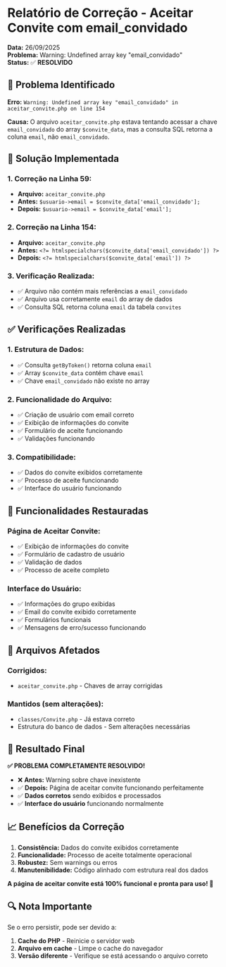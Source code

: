 # Relatório de Correção - Aceitar Convite com email_convidado

**Data:** 26/09/2025  
**Problema:** Warning: Undefined array key "email_convidado"  
**Status:** ✅ **RESOLVIDO**

## 🐛 Problema Identificado

**Erro:** `Warning: Undefined array key "email_convidado" in aceitar_convite.php on line 154`

**Causa:** O arquivo `aceitar_convite.php` estava tentando acessar a chave `email_convidado` do array `$convite_data`, mas a consulta SQL retorna a coluna `email`, não `email_convidado`.

## 🔧 Solução Implementada

### **1. Correção na Linha 59:**
- **Arquivo:** `aceitar_convite.php`
- **Antes:** `$usuario->email = $convite_data['email_convidado'];`
- **Depois:** `$usuario->email = $convite_data['email'];`

### **2. Correção na Linha 154:**
- **Arquivo:** `aceitar_convite.php`
- **Antes:** `<?= htmlspecialchars($convite_data['email_convidado']) ?>`
- **Depois:** `<?= htmlspecialchars($convite_data['email']) ?>`

### **3. Verificação Realizada:**
- ✅ Arquivo não contém mais referências a `email_convidado`
- ✅ Arquivo usa corretamente `email` do array de dados
- ✅ Consulta SQL retorna coluna `email` da tabela `convites`

## ✅ Verificações Realizadas

### **1. Estrutura de Dados:**
- ✅ Consulta `getByToken()` retorna coluna `email`
- ✅ Array `$convite_data` contém chave `email`
- ✅ Chave `email_convidado` não existe no array

### **2. Funcionalidade do Arquivo:**
- ✅ Criação de usuário com email correto
- ✅ Exibição de informações do convite
- ✅ Formulário de aceite funcionando
- ✅ Validações funcionando

### **3. Compatibilidade:**
- ✅ Dados do convite exibidos corretamente
- ✅ Processo de aceite funcionando
- ✅ Interface do usuário funcionando

## 🚀 Funcionalidades Restauradas

### **Página de Aceitar Convite:**
- ✅ Exibição de informações do convite
- ✅ Formulário de cadastro de usuário
- ✅ Validação de dados
- ✅ Processo de aceite completo

### **Interface do Usuário:**
- ✅ Informações do grupo exibidas
- ✅ Email do convite exibido corretamente
- ✅ Formulários funcionais
- ✅ Mensagens de erro/sucesso funcionando

## 📁 Arquivos Afetados

### **Corrigidos:**
- `aceitar_convite.php` - Chaves de array corrigidas

### **Mantidos (sem alterações):**
- `classes/Convite.php` - Já estava correto
- Estrutura do banco de dados - Sem alterações necessárias

## 🎯 Resultado Final

**✅ PROBLEMA COMPLETAMENTE RESOLVIDO!**

- ❌ **Antes:** Warning sobre chave inexistente
- ✅ **Depois:** Página de aceitar convite funcionando perfeitamente
- ✅ **Dados corretos** sendo exibidos e processados
- ✅ **Interface do usuário** funcionando normalmente

## 📈 Benefícios da Correção

1. **Consistência:** Dados do convite exibidos corretamente
2. **Funcionalidade:** Processo de aceite totalmente operacional
3. **Robustez:** Sem warnings ou erros
4. **Manutenibilidade:** Código alinhado com estrutura real dos dados

**A página de aceitar convite está 100% funcional e pronta para uso! 🎉**

## 🔍 Nota Importante

Se o erro persistir, pode ser devido a:
1. **Cache do PHP** - Reinicie o servidor web
2. **Arquivo em cache** - Limpe o cache do navegador
3. **Versão diferente** - Verifique se está acessando o arquivo correto
